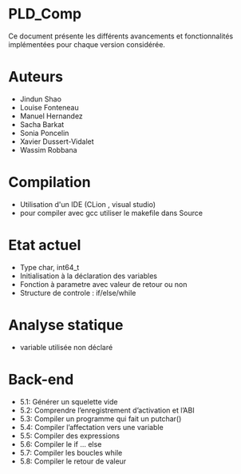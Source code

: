 # PLD_Comp

Ce document présente les différents avancements et fonctionnalités implémentées pour chaque version considérée.

# Auteurs

- Jindun Shao
- Louise Fonteneau
- Manuel Hernandez
- Sacha Barkat
- Sonia Poncelin
- Xavier Dussert-Vidalet
- Wassim Robbana

# Compilation

- Utilisation d'un IDE (CLion , visual studio)
- pour compiler avec gcc utiliser le makefile dans Source

# Etat actuel

- Type char, int64_t
- Initialisation à la déclaration des variables
- Fonction à parametre avec valeur de retour ou non
- Structure de controle : if/else/while

# Analyse statique

- variable utilisée non déclaré

# Back-end

- 5.1: Générer un squelette vide
- 5.2: Comprendre l’enregistrement d’activation et l’ABI
- 5.3: Compiler un programme qui fait un putchar()
- 5.4: Compiler l’affectation vers une variable
- 5.5: Compiler des expressions
- 5.6: Compiler le if ... else
- 5.7: Compiler les boucles while
- 5.8: Compiler le retour de valeur

